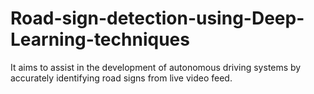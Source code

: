# Road-sign-detection-using-Deep-Learning-techniques
It aims to assist in the development of autonomous driving systems by accurately identifying road signs from live video feed.
